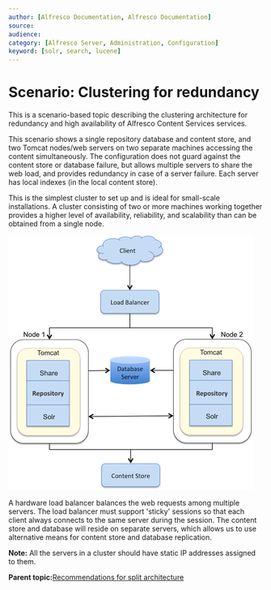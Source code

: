 ```yaml
---
author: [Alfresco Documentation, Alfresco Documentation]
source: 
audience: 
category: [Alfresco Server, Administration, Configuration]
keyword: [solr, search, lucene]
---
```


# Scenario: Clustering for redundancy

This is a scenario-based topic describing the clustering architecture for redundancy and high availability of Alfresco Content Services services.

This scenario shows a single repository database and content store, and two Tomcat nodes/web servers on two separate machines accessing the content simultaneously. The configuration does not guard against the content store or database failure, but allows multiple servers to share the web load, and provides redundancy in case of a server failure. Each server has local indexes \(in the local content store\).

This is the simplest cluster to set up and is ideal for small-scale installations. A cluster consisting of two or more machines working together provides a higher level of availability, reliability, and scalability than can be obtained from a single node.

![](../images/cluster-redundancy.png)

A hardware load balancer balances the web requests among multiple servers. The load balancer must support 'sticky' sessions so that each client always connects to the same server during the session. The content store and database will reside on separate servers, which allows us to use alternative means for content store and database replication.

**Note:** All the servers in a cluster should have static IP addresses assigned to them.

**Parent topic:**[Recommendations for split architecture](../concepts/recommend-split.md)

